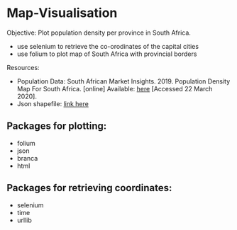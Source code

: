 # Map-Visualisation
Objective:
Plot population density per province in South Africa. 
- use selenium to retrieve the co-orodinates of the capital cities
- use folium to plot map of South Africa with provincial borders

Resources:
- Population Data: South African Market Insights. 2019. Population Density Map For South Africa. [online] Available: [here](https://www.southafricanmi.com/population-density-map.html) [Accessed 22 March 2020].
- Json shapefile: [link here](https://github.com/deldersveld/topojson/tree/master/countries/south-africa)

## Packages for plotting:
- folium
- json
- branca
- html

## Packages for retrieving coordinates:
- selenium
- time
- urllib

